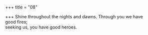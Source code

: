 +++
title = "08"

+++
Shine throughout the nights and dawns. Through you we have  
good fires;  
seeking us, you have good heroes.  